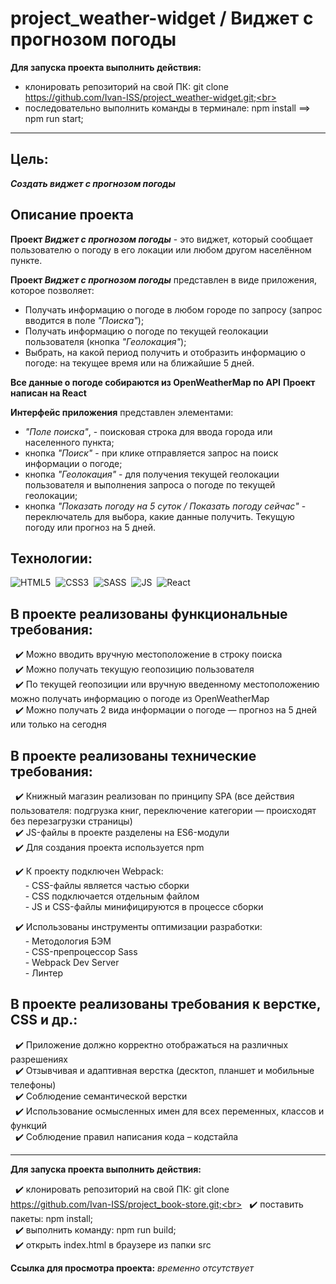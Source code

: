 # project_weather-widget / Виджет с прогнозом погоды

**Для запуска проекта выполнить действия:**

- клонировать репозиторий на свой ПК: git clone https://github.com/Ivan-ISS/project_weather-widget.git;<br>
- последовательно выполнить команды в терминале: npm install ==> npm run start;<br>

---

## Цель:
***Создать виджет с прогнозом погоды***

## Описание проекта
__Проект *Виджет с прогнозом погоды*__ - это виджет, который сообщает пользователю о погоду в его локации или любом другом населённом пункте.<br>

__Проект *Виджет с прогнозом погоды*__ представлен в виде приложения, которое позволяет:
- Получать информацию о погоде в любом городе по запросу (запрос вводится в поле *"Поиска"*);
- Получать информацию о погоде по текущей геолокации пользователя (кнопка *"Геолокация"*);
- Выбрать, на какой период получить и отобразить информацию о погоде: на текущее время или на ближайшие 5 дней.<br>

**Все данные о погоде собираются из OpenWeatherMap по API**
**Проект написан на React**

__Интерфейс приложения__ представлен элементами:
- *"Поле поиска"*, - поисковая строка для ввода города или населенного пункта;
- кнопка *"Поиск"* - при клике отправляется запрос на поиск информации о погоде;
- кнопка *"Геолокация"* - для получения текущей геолокации пользователя и выполнения запроса о погоде по текущей геолокации;
- кнопка *"Показать погоду на 5 суток / Показать погоду сейчас"* - переключатель для выбора, какие данные получить. Текущую погоду или прогноз на 5 дней.<br>

## Технологии:
<img src="https://img.shields.io/badge/HTML5-red?logo=html5&logoColor=white" alt="HTML5"/>&nbsp;
<img src="https://img.shields.io/badge/CSS3-blue?logo=css3&logoColor=white" alt="CSS3"/>&nbsp;
<img src="https://img.shields.io/badge/-Sass-DB7093?logo=sass&logoColor=white" alt="SASS"/>&nbsp;
<img src="https://img.shields.io/badge/-JavaScript-f0db4f?logo=javaScript&logoColor=black" alt="JS"/>&nbsp;
<img src="https://img.shields.io/badge/-React-000000?logo=React&logoColor=#00fff" alt="React"/>&nbsp;

## В проекте реализованы функциональные требования:
&nbsp; :heavy_check_mark: Можно вводить вручную местоположение в строку поиска<br>
&nbsp; :heavy_check_mark: Можно получать текущую геопозицию пользователя<br>
&nbsp; :heavy_check_mark: По текущей геопозиции или вручную введенному местоположению можно получать информацию о погоде из OpenWeatherMap<br>
&nbsp; :heavy_check_mark: Можно получать 2 вида информации о погоде — прогноз на 5 дней или только на сегодня<br>

## В проекте реализованы технические требования:
&nbsp; :heavy_check_mark: Книжный магазин реализован по принципу SPA (все действия пользователя: подгрузка книг, переключение категории — происходят без перезагрузки страницы)<br>
&nbsp; :heavy_check_mark: JS-файлы в проекте разделены на ES6-модули<br>
&nbsp; :heavy_check_mark: Для создания проекта используется npm<br>

&nbsp; :heavy_check_mark: К проекту подключен Webpack:<br>
&nbsp;&nbsp;&nbsp;&nbsp;&nbsp; - CSS-файлы является частью сборки<br>
&nbsp;&nbsp;&nbsp;&nbsp;&nbsp; - CSS подключается отдельным файлом<br>
&nbsp;&nbsp;&nbsp;&nbsp;&nbsp; - JS и CSS-файлы минифицируются в процессе сборки<br>

&nbsp; :heavy_check_mark: Использованы инструменты оптимизации разработки:<br>
&nbsp;&nbsp;&nbsp;&nbsp;&nbsp; - Методология БЭМ<br>
&nbsp;&nbsp;&nbsp;&nbsp;&nbsp; - CSS-препроцессор Sass<br>
&nbsp;&nbsp;&nbsp;&nbsp;&nbsp; - Webpack Dev Server<br>
&nbsp;&nbsp;&nbsp;&nbsp;&nbsp; - Линтер<br>

## В проекте реализованы требования к верстке, CSS и др.:
&nbsp; :heavy_check_mark: Приложение должно корректно отображаться на различных разрешениях<br>
&nbsp; :heavy_check_mark: Отзывчивая и адаптивная верстка (десктоп, планшет и мобильные телефоны)<br>
&nbsp; :heavy_check_mark: Соблюдение семантической верстки<br>
&nbsp; :heavy_check_mark: Использование осмысленных имен для всех переменных, классов и функций<br>
&nbsp; :heavy_check_mark: Соблюдение правил написания кода – кодстайла<br>

---

**Для запуска проекта выполнить действия:**

&nbsp; :heavy_check_mark: клонировать репозиторий на свой ПК: git clone https://github.com/Ivan-ISS/project_book-store.git;<br>
&nbsp; :heavy_check_mark: поставить пакеты: npm install;<br>
&nbsp; :heavy_check_mark: выполнить команду: npm run build;<br>
&nbsp; :heavy_check_mark: открыть index.html в браузере из папки src

**Ссылка для просмотра проекта:** *временно отсутствует*